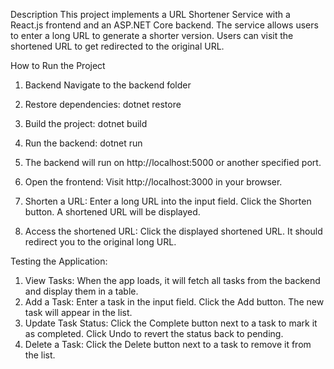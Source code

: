 Description
This project implements a URL Shortener Service with a React.js frontend and an ASP.NET Core backend. The service allows users to enter a long URL to generate a shorter version. Users can visit the shortened URL to get redirected to the original URL.


How to Run the Project
1. Backend
Navigate to the backend folder
2. Restore dependencies:
dotnet restore
3. Build the project:
dotnet build
4. Run the backend:
dotnet run
5. The backend will run on http://localhost:5000 or another specified port.


1. Open the frontend:
Visit http://localhost:3000 in your browser.

2. Shorten a URL:
Enter a long URL into the input field.
Click the Shorten button.
A shortened URL will be displayed.

3. Access the shortened URL:
Click the displayed shortened URL.
It should redirect you to the original long URL.


Testing the Application:

1. View Tasks:
When the app loads, it will fetch all tasks from the backend and display them in a table.
2. Add a Task:
Enter a task in the input field.
Click the Add button.
The new task will appear in the list.
3. Update Task Status:
Click the Complete button next to a task to mark it as completed.
Click Undo to revert the status back to pending.
4. Delete a Task:
Click the Delete button next to a task to remove it from the list.